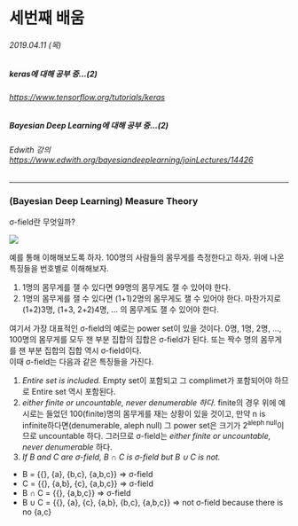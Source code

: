 # 세번째 배움
###### 2019.04.11 (목)
##### keras에 대해 공부 중...(2)
###### https://www.tensorflow.org/tutorials/keras
##### Bayesian Deep Learning에 대해 공부 중...(2)
###### Edwith 강의 https://www.edwith.org/bayesiandeeplearning/joinLectures/14426

-----


### (Bayesian Deep Learning) Measure Theory

σ-field란 무엇일까?
  
![](https://t1.daumcdn.net/cfile/tistory/99CE204F5B2F4C402C)
    
예를 통해 이해해보도록 하자. 100명의 사람들의 몸무게를 측정한다고 하자. 위에 나온 특징들을 번호별로 이해해보자.  

1. 1명의 몸무게를 잴 수 있다면 99명의 몸무게도 잴 수 있어야 한다.
2. 1명의 몸무게를 잴 수 있다면 (1+1)2명의 몸무게도 잴 수 있어야 한다. 마찬가지로 (1+2)3명, (1+3, 2+2)4명, ... 의 몸무게도 잴 수 있어야 한다.  

여기서 가장 대표적인 σ-field의 예로는 power set이 있을 것이다. 0명, 1명, 2명, ..., 100명의 몸무게를 모두 잰 부분 집합의 집합은 σ-field가 된다. 또는 짝수 명의 몸무게를 잰 부분 집합의 집합 역시 σ-field이다.  
이때 σ-field는 다음과 같은 특징들을 가진다.  

1. *Entire set is included.* Empty set이 포함되고 그 complimet가 포함되어야 하므로 Entire set 역시 포함된다. 
2. *either finite or uncountable, never denumerable 하다.*  finite의 경우 위에 예시로는 들었던 100(finite)명의 몸무게를 재는 상황이 있을 것이고, 만약 n is infinite하다면(denumerable, aleph null) 그 power set은 크기가 2<sup>aleph null</sup>이므로 uncountable 하다. 그러므로 σ-field는 *either finite or uncountable, never denumerable* 하다.
3. *If B and C are σ-field, B ∩ C is σ-field but B ∪ C is not.*
  * B = {{}, {a}, {b,c}, {a,b,c}} => σ-field
  * C = {{}, {a,b}, {c}, {a,b,c}} => σ-field
  * B ∩ C = {{}, {a,b,c}} => σ-field
  * B ∪ C = {{}, {a}, {c}, {a,b}, {b,c}, {a,b,c}} => not σ-field because there is no {a,c}
  
